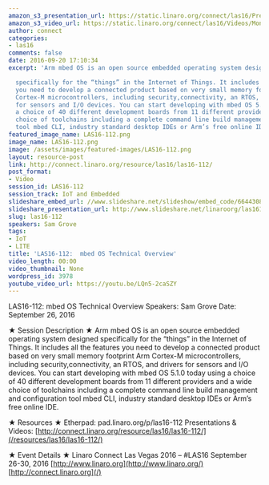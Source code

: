 ```yaml
---
amazon_s3_presentation_url: https://static.linaro.org/connect/las16/Presentations/Monday/LAS16-112%20mbed%20OS%20Technical%20Overview.pdf
amazon_s3_video_url: https://static.linaro.org/connect/las16/Videos/Monday/LAS16-112%20mbed%20OS%20Technical%20Overview.mp4
author: connect
categories:
- las16
comments: false
date: 2016-09-20 17:10:34
excerpt: 'Arm mbed OS is an open source embedded operating system designed

  specifically for the “things” in the Internet of Things. It includes all the features
  you need to develop a connected product based on very small memory footprint Arm
  Cortex-M microcontrollers, including security,connectivity, an RTOS, and drivers
  for sensors and I/O devices. You can start developing with mbed OS 5.1.0 today using
  a choice of 40 different development boards from 11 different providers and a wide
  choice of toolchains including a complete command line build management and configuration
  tool mbed CLI, industry standard desktop IDEs or Arm’s free online IDE.'
featured_image_name: LAS16-112.png
image_name: LAS16-112.png
image: /assets/images/featured-images/LAS16-112.png
layout: resource-post
link: http://connect.linaro.org/resource/las16/las16-112/
post_format:
- Video
session_id: LAS16-112
session_track: IoT and Embedded
slideshare_embed_url: //www.slideshare.net/slideshow/embed_code/66443081
slideshare_presentation_url: http://www.slideshare.net/linaroorg/las16112-mbed-os-technical-overview
slug: las16-112
speakers: Sam Grove
tags:
- IoT
- LITE
title: 'LAS16-112:  mbed OS Technical Overview'
video_length: 00:00
video_thumbnail: None
wordpress_id: 3978
youtube_video_url: https://youtu.be/LQn5-2caSZY
---
```


LAS16-112: mbed OS Technical Overview
Speakers: Sam Grove
Date: September 26, 2016

★ Session Description ★
Arm mbed OS is an open source embedded operating system designed
specifically for the “things” in the Internet of Things. It includes all the features you need to develop a connected product based on very small memory footprint Arm Cortex-M microcontrollers, including security,connectivity, an RTOS, and drivers for sensors and I/O devices. You can start developing with mbed OS 5.1.0 today using a choice of 40 different development boards from 11 different providers and a wide choice of toolchains including a complete command line build management and configuration tool mbed CLI, industry standard desktop IDEs or Arm’s free online IDE.

★ Resources ★
Etherpad: pad.linaro.org/p/las16-112
Presentations & Videos: [http://connect.linaro.org/resource/las16/las16-112/](/resources/las16/las16-112/)

★ Event Details ★
Linaro Connect Las Vegas 2016 – #LAS16
September 26-30, 2016
[http://www.linaro.org](http://www.linaro.org/)
[http://connect.linaro.org](/)
